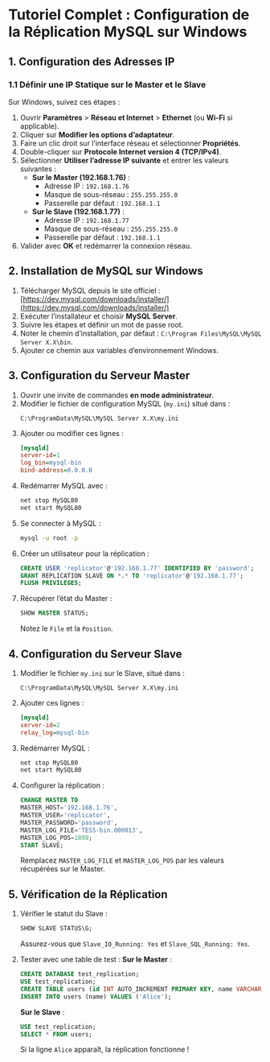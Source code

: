 
# Tutoriel Complet : Configuration de la Réplication MySQL sur Windows

## 1. Configuration des Adresses IP
### 1.1 Définir une IP Statique sur le Master et le Slave
Sur Windows, suivez ces étapes :
1. Ouvrir **Paramètres** > **Réseau et Internet** > **Ethernet** (ou **Wi-Fi** si applicable).
2. Cliquer sur **Modifier les options d’adaptateur**.
3. Faire un clic droit sur l’interface réseau et sélectionner **Propriétés**.
4. Double-cliquer sur **Protocole Internet version 4 (TCP/IPv4)**.
5. Sélectionner **Utiliser l’adresse IP suivante** et entrer les valeurs suivantes :
   - **Sur le Master (192.168.1.76)** :
     - Adresse IP : `192.168.1.76`
     - Masque de sous-réseau : `255.255.255.0`
     - Passerelle par défaut : `192.168.1.1`
   - **Sur le Slave (192.168.1.77)** :
     - Adresse IP : `192.168.1.77`
     - Masque de sous-réseau : `255.255.255.0`
     - Passerelle par défaut : `192.168.1.1`
6. Valider avec **OK** et redémarrer la connexion réseau.

## 2. Installation de MySQL sur Windows
1. Télécharger MySQL depuis le site officiel : [https://dev.mysql.com/downloads/installer/](https://dev.mysql.com/downloads/installer/)
2. Exécuter l’installateur et choisir **MySQL Server**.
3. Suivre les étapes et définir un mot de passe root.
4. Noter le chemin d’installation, par défaut : `C:\Program Files\MySQL\MySQL Server X.X\bin`.
5. Ajouter ce chemin aux variables d’environnement Windows.

## 3. Configuration du Serveur Master
1. Ouvrir une invite de commandes **en mode administrateur**.
2. Modifier le fichier de configuration MySQL (`my.ini`) situé dans :
   ```
   C:\ProgramData\MySQL\MySQL Server X.X\my.ini
   ```
3. Ajouter ou modifier ces lignes :
   ```ini
   [mysqld]
   server-id=1
   log_bin=mysql-bin
   bind-address=0.0.0.0
   ```
4. Redémarrer MySQL avec :
   ```sh
   net stop MySQL80
   net start MySQL80
   ```
5. Se connecter à MySQL :
   ```sh
   mysql -u root -p
   ```
6. Créer un utilisateur pour la réplication :
   ```sql
   CREATE USER 'replicator'@'192.168.1.77' IDENTIFIED BY 'password';
   GRANT REPLICATION SLAVE ON *.* TO 'replicator'@'192.168.1.77';
   FLUSH PRIVILEGES;
   ```
7. Récupérer l’état du Master :
   ```sql
   SHOW MASTER STATUS;
   ```
   Notez le `File` et la `Position`.

## 4. Configuration du Serveur Slave
1. Modifier le fichier `my.ini` sur le Slave, situé dans :
   ```
   C:\ProgramData\MySQL\MySQL Server X.X\my.ini
   ```
2. Ajouter ces lignes :
   ```ini
   [mysqld]
   server-id=2
   relay_log=mysql-bin
   ```
3. Redémarrer MySQL :
   ```sh
   net stop MySQL80
   net start MySQL80
   ```
4. Configurer la réplication :
   ```sql
   CHANGE MASTER TO
   MASTER_HOST='192.168.1.76',
   MASTER_USER='replicator',
   MASTER_PASSWORD='password',
   MASTER_LOG_FILE='TESS-bin.000013',
   MASTER_LOG_POS=1898;
   START SLAVE;
   ```
   Remplacez `MASTER_LOG_FILE` et `MASTER_LOG_POS` par les valeurs récupérées sur le Master.

## 5. Vérification de la Réplication
1. Vérifier le statut du Slave :
   ```sql
   SHOW SLAVE STATUS\G;
   ```
   Assurez-vous que `Slave_IO_Running: Yes` et `Slave_SQL_Running: Yes`.

2. Tester avec une table de test :
   **Sur le Master** :
   ```sql
   CREATE DATABASE test_replication;
   USE test_replication;
   CREATE TABLE users (id INT AUTO_INCREMENT PRIMARY KEY, name VARCHAR(100));
   INSERT INTO users (name) VALUES ('Alice');
   ```
   **Sur le Slave** :
   ```sql
   USE test_replication;
   SELECT * FROM users;
   ```
   Si la ligne `Alice` apparaît, la réplication fonctionne ! 

